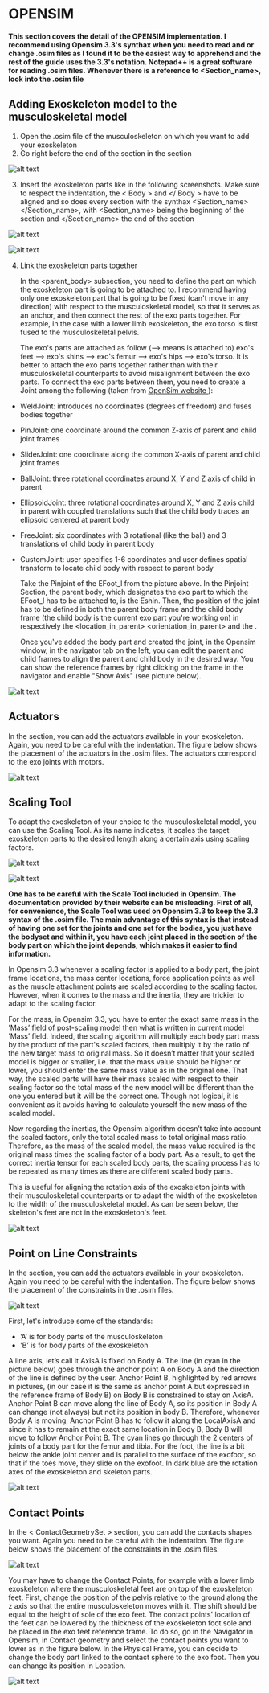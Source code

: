 # OPENSIM

**This section covers the detail of the OPENSIM implementation. I recommend using Opensim 3.3's synthax when you need to read and or change .osim files as I found it to be the easiest way to apprehend and the rest of the guide uses the 3.3's notation.
Notepad++ is a great software for reading .osim files. Whenever there is a reference to <Section_name>, look into the .osim file**
## Adding Exoskeleton model to the musculoskeletal model
1. Open the .osim file of the musculoskeleton on which you want to add your exoskeleton
2. Go right before the end of the <objects> section in the <Bodyset> section

![alt text](../../main/md_files/images/insert_exo.png)

3. Insert the exoskeleton parts like in the following screenshots. Make sure to respect the indentation, the < Body > and </ Body > have to be aligned
and so does every section with the synthax <Section_name> </Section_name>, with <Section_name> being the beginning of the section and </Section_name>
the end of the section

![alt text](../../main/md_files/images/osim_file1.png)

![alt text](../../main/md_files/images/osim_file2.png)

4. Link the exoskeleton parts together

	In the <parent_body> subsection, you need to define the part on which the exoskeleton part is going to be attached to. I recommend having
only one exoskeleton part that is going to be fixed (can't move in any direction) with respect to the musculoskeletal model, so that it serves as an anchor, and then connect the rest of the exo parts together. For example, in the case with a lower limb exoskeleton, the exo torso is first fused to the musculoskeletal pelvis.

	The exo's parts are attached as follow (⟶ means is attached to) exo's feet ⟶ exo's shins ⟶ exo's femur ⟶ exo's hips ⟶ exo's torso. It is better to attach the exo parts together rather than with their musculoskeletal counterparts to avoid misalignment between the exo parts.
	To connect the exo parts between them, you need to create a Joint among the following (taken from [OpenSim website ](https://simtk-confluence.stanford.edu:8443/display/OpenSim33/OpenSim+Models#OpenSimModels-Joints)):

- WeldJoint: introduces no coordinates (degrees of freedom) and fuses bodies together
- PinJoint: one coordinate around the common Z-axis of parent and child joint frames
- SliderJoint: one coordinate along the common X-axis of parent and child joint frames
- BallJoint: three rotational coordinates around X, Y and Z axis of child in parent
- EllipsoidJoint: three rotational coordinates around X, Y and Z axis child in parent with coupled translations such that the child body traces an ellipsoid centered at parent body
- FreeJoint: six coordinates with 3 rotational (like the ball) and 3 translations of child body  in parent body
- CustomJoint: user specifies 1-6 coordinates and user defines spatial transform to locate child body with respect to parent body

	Take the Pinjoint of the EFoot_l from the picture above. In the Pinjoint Section, the parent body, which designates the exo
part to which the EFoot_l has to be attached to, is the Eshin. Then, the position of the joint has to be defined in both the parent body frame and the child body frame (the child body is the current exo part you're working on) in respectively the <location_in_parent> <orientation_in_parent> and the <location> <orientation>.

	Once you've added the body part and created the joint, in the Opensim window, in the navigator tab on the left, you can edit the parent and child frames to align the parent and child body 	in the desired way. You can show the reference frames by right clicking on the frame in the navigator and enable "Show Axis" (see picture below).

![alt text](../../main/md_files/images/joint_placement.PNG)

## Actuators
In the <ForceSet> section, you can add the actuators available in your exoskeleton. Again, you need to be careful with the indentation. The figure below shows the placement of the actuators in the .osim files. The actuators correspond to the exo joints with motors.

![alt text](../../main/md_files/images/actuator.PNG)

## Scaling Tool
To adapt the exoskeleton of your choice to the musculoskeletal model, you can use the Scaling Tool. As its name indicates, it scales the target exoskeleton parts to the desired length along
 a certain axis using scaling factors.

![alt text](../../main/md_files/images/setting_scale.png)

![alt text](../../main/md_files/images/scale_factors.png)

 **One has to be careful with the Scale Tool included in Opensim. The documentation provided by their website can be misleading. First of all, for convenience, the Scale Tool was used on Opensim 3.3 to keep the 3.3 syntax of the .osim file. The main advantage of this syntax is that instead of having one set for the joints and one set for the bodies, you just have the bodyset and within it, you have each joint placed in the section of the body part on which the joint depends, which makes it easier to find information.**

In Opensim 3.3 whenever a scaling factor is applied to a body part, the joint frame locations, the mass center locations, force application points as well as the muscle attachment points are scaled according to the scaling factor. However, when it comes to the mass and the inertia, they are trickier to adapt to the scaling factor.

For the mass, in Opensim 3.3, you have to enter the exact same mass in the ’Mass’ field of post-scaling model then what is written in current model ’Mass’ field. Indeed, the scaling algorithm will multiply each body part mass by the product of the part's scaled factors, then multiply it by the ratio of the new target mass to original mass. So it doesn’t matter that your scaled model is bigger or smaller, i.e. that the mass value should be higher or lower, you should enter the same mass value as in the original one. That way, the scaled parts will have their mass scaled with respect to their scaling factor so the total mass of the new model will be different than the one you entered but it will be the correct one. Though not logical, it is convenient as it avoids having to calculate yourself the new mass of the scaled model.

Now regarding the inertias, the Opensim algorithm doesn’t take into account the scaled factors, only the total scaled mass to total original mass ratio. Therefore, as the mass of the scaled model, the mass value required is the original mass times the scaling factor of a body part. As a result, to get the correct inertia tensor for each scaled body parts, the scaling process has to be repeated as many times as there are different scaled body parts.

This is useful for aligning the rotation axis of the exoskeleton joints with their musculoskeletal counterparts or to adapt the width of the exoskeleton to the width of the musculoskeletal model. As can be seen below, the skeleton's feet are not in the exoskeleton's feet.

![alt text](../../main/md_files/images/intermediate_model.png)

 ## Point on Line Constraints
In the <ConstraintSet> section, you can add the actuators available in your exoskeleton. Again you need to be careful with the indentation. The figure below shows the placement
of the constraints in the .osim files.

![alt text](../../main/md_files/images/constraints.PNG)

First, let's introduce some of the standards:

- ’A’ is for body parts of the musculoskeleton
- ’B’ is for body parts of the exoskeleton

A line axis, let’s call it AxisA is fixed on Body A. The line (in
cyan in the picture below) goes through the anchor point A on Body A and the direction of the line is
defined by the user. Anchor Point B, highlighted by red arrows in pictures, (in our case it is the
same as anchor point A but expressed in the reference frame of Body B) on Body B is constrained
to stay on AxisA. Anchor Point B can move along the line of Body A, so its
position in Body A can change (not always) but not its position in body B. Therefore, whenever
Body A is moving, Anchor Point B has to follow it along the LocalAxisA and since it has to
remain at the exact same location in Body B, Body B will move to follow Anchor Point B. The
cyan lines go through the 2 centers of joints of a body part for the femur and tibia. For the foot,
the line is a bit below the ankle joint center and is parallel to the surface of the exofoot, so that
if the toes move, they slide on the exofoot. In dark blue are the rotation axes of the exoskeleton
and skeleton parts.

![alt text](../../main/md_files/images/femur_constraint.png)


## Contact Points
In the < ContactGeometrySet > section, you can add the contacts shapes you want. Again you need to be careful with the indentation. The figure below shows the placement of the constraints in the .osim files.

![alt text](../../main/md_files/images/contact.PNG)

You may have to change the Contact Points, for example with a lower limb exoskeleton where the musculoskeletal feet are on top of the exoskeleton feet. First, change the position of the pelvis relative to the ground along the z axis so that the entire musculoskeleton moves with it. The shift should be equal to the height of sole of the exo feet. The contact points' location of the feet can be lowered by the thickness of the exoskeleton foot sole and be placed in the exo feet reference frame. To do so, go in the Navigator in Opensim, in Contact geometry and select the contact points you want to lower as in the figure below. In the Physical Frame, you can decide to change the body part linked to the contact sphere to the exo foot. Then you can change its position in Location.

![alt text](../../main/md_files/images/change_contact2.png)

